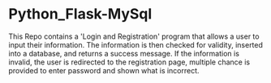 # Python_Flask-MySql
This Repo contains a 'Login and Registration' program that allows a user to input their information. The information is then checked for validity, inserted into a database, and returns a success message. If the information is invalid, the user is redirected to the registration page, multiple chance is provided to enter password and shown what is incorrect. 
